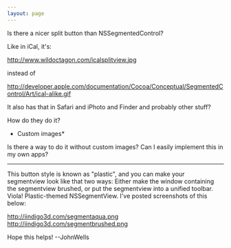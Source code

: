 ```yaml
---
layout: page
---
```


Is there a nicer split button than NSSegmentedControl?

Like in iCal, it's:

http://www.wildoctagon.com/icalsplitview.jpg

instead of

http://developer.apple.com/documentation/Cocoa/Conceptual/SegmentedControl/Art/ical-alike.gif


It also has that in Safari and iPhoto and Finder and probably other stuff?

How do they do it?

* Custom images*



Is there a way to do it without custom images? Can I easily implement this in my own apps?

----

This button style is known as "plastic", and you can make your segmentview look like that two ways: Either make the window containing the segmentview brushed, or put the segmentview into a unified toolbar. Viola! Plastic-themed NSSegmentView. I've posted screenshots of this below:

http://iindigo3d.com/segmentaqua.png
http://iindigo3d.com/segmentbrushed.png

Hope this helps! --JohnWells
